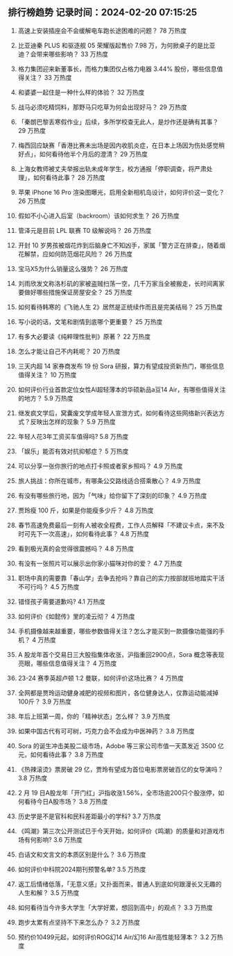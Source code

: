 
## 排行榜趋势 记录时间：2024-02-20 07:15:25
  
  1. 高速上安装插座会不会缓解电车跑长途困难的问题？ 78 万热度
    
  2. 比亚迪秦 PLUS 和驱逐舰 05 荣耀版起售价 7.98 万，为何掀桌子的是比亚迪？会带来哪些影响？ 33 万热度
    
  3. 格力集团迎来新董事长，而格力集团仅占格力电器 3.44% 股份，哪些信息值得关注？ 33 万热度
    
  4. 和婆婆一起住是一种什么样的体验？ 32 万热度
    
  5. 战马必须吃精饲料，那野马只吃草为何会出现好马？ 29 万热度
    
  6. 「秦朗巴黎丢寒假作业」后续，多所学校查无此人，是炒作还是确有其事？ 29 万热度
    
  7. 梅西回应缺赛「香港比赛未出场是因内收肌炎症，在日本上场因为伤处感觉稍好点」，如何看待他半个月后的澄清？ 29 万热度
    
  8. 上海女教师被丈夫举报出轨未成年学生，校方通报「停职调查，将严肃处理」，如何看待此事？ 28 万热度
    
  9. 苹果 iPhone 16 Pro 渲染图曝光，启用全新相机岛设计，如何评价这一变化？ 26 万热度
    
  10. 假如不小心进入后室（backroom）该如何求生？ 26 万热度
    
  11. 管泽元是目前 LPL 联赛 T0 级解说吗？ 26 万热度
    
  12. 开封 10 岁男孩被烟花炸到后脑身亡不知凶手，家属「警方正在排查」，随着烟花解禁，应如何防范烟花风险？ 26 万热度
    
  13. 宝马X5为什么销量这么强势？ 26 万热度
    
  14. 刘雨欣发文称洛杉矶的家被盗贼扫荡一空，几千万家当全被搬走，长时间离家要做好哪些措施保证房屋安全？ 25 万热度
    
  15. 如何看待韩寒的《飞驰人生 2》居然是正统续作而且是完美结局？ 25 万热度
    
  16. 写小说的话，文笔和剧情到底哪个更重要？ 25 万热度
    
  17. 有多大必要读《纯粹理性批判》原著？ 22 万热度
    
  18. 怎么才能让自己不内耗呢？ 20 万热度
    
  19. 三天内超 14 家券商发布 19 份 Sora 研报，算力有望成投资新热门，哪些信息值得关注？ 10 万热度
    
  20. 如何评价行业首款定位女性AI超轻薄本的华硕新品a豆14 Air，有哪些值得关注的地方？ 5.9 万热度
    
  21. 继发疯文学后，窝囊废文学成年轻人宣泄方式，如何看待这些网络新兴表达方式？反映出怎样的现象？ 5.9 万热度
    
  22. 年轻人花3年工资买车值得吗? 5.8 万热度
    
  23. 「娱乐」能否有效对抗抑郁症？ 5 万热度
    
  24. 可以分享一张你旅行的地点打卡照或者家乡照吗？ 4.9 万热度
    
  25. 旅人挑战：你所在城市，有哪条公交路线适合搭乘散心？ 4.9 万热度
    
  26. 有没有哪些旅行地，因为「气味」给你留下了深刻的印象？ 4.9 万热度
    
  27. 贾玲瘦 100 斤，如果是你能瘦多少斤？ 4.8 万热度
    
  28. 春节高速免费最后一刻有人被收全程费，工作人员解释「不建议卡点，来不及时可先下一次高速」，如何看待此事？ 4.8 万热度
    
  29. 看到极光真的会觉得很震撼吗？ 4.8 万热度
    
  30. 有没有一张照片可以展示出你家小猫咪对你的爱？ 4.7 万热度
    
  31. 职场中真的需要靠「春山学」去争去抢吗？靠自己的实力按部就班地踏实干活不可行吗？ 4.5 万热度
    
  32. 错怪孩子需要道歉吗? 4.1 万热度
    
  33. 如何评价《如懿传》里的凌云彻？ 4 万热度
    
  34. 手机摄像越来越重要，哪些参数值得关注？怎么才能买到一款摄像功能强的手机？ 4 万热度
    
  35. A 股龙年首个交易日三大股指集体收涨，沪指重回2900点，Sora 概念等表现亮眼，哪些信息值得关注？ 4 万热度
    
  36. 23-24 赛季英超卢顿 1:2 曼联，如何评价这场比赛？ 4 万热度
    
  37. 全网都是贾玲运动健身减肥的视频和图片，各位健身达人，仅靠运动能减掉100斤？ 3.9 万热度
    
  38. 年后上班第一周，你的「精神状态」怎么样？ 3.9 万热度
    
  39. 如果中国古代有可可树，巧克力会不会成为中医神药？ 3.8 万热度
    
  40. Sora 的诞生冲击美股二级市场，Adobe 等三家公司市值一天蒸发近 3500 亿元，如何看待此事？ 3.8 万热度
    
  41. 《热辣滚烫》票房破 29 亿，贾玲有望成为首位电影票房破百亿的女导演吗？ 3.8 万热度
    
  42. 2 月 19 日A股龙年「开门红」沪指收涨1.56%，全市场逾200只个股涨停，如何看待今日A股市场？ 3.8 万热度
    
  43. 历史学是不是官科和民科差距最小的学科? 3.7 万热度
    
  44. 《鸣潮》第三次公开测试已于今天开始，如何评价《鸣潮》的质量和对游戏市场有何影响? 3.6 万热度
    
  45. 白话文和文言文的本质区别是什么？ 3.6 万热度
    
  46. 如何评价中科院2024期刊预警名单? 3.5 万热度
    
  47. 返工后情绪低落，「无意义感」又扑面而来，普通人到底如何跟漫长又无趣的人生和解？ 3.5 万热度
    
  48. 如何看待当今许多大学生「大学好累，想回到高中」的观点？ 3.3 万热度
    
  49. 跑步太累有点坚持不下来怎么办？ 3.2 万热度
    
  50. 预约价10499元起，如何评价ROG幻14 Air/幻16 Air高性能轻薄本？ 3.2 万热度
    